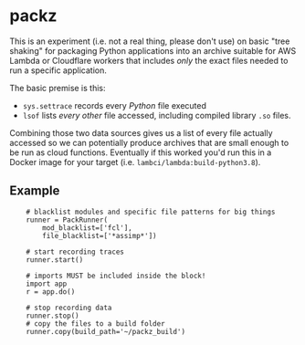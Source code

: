 # packz

This is an experiment (i.e. not a real thing, please don't use) on basic "tree shaking" for packaging Python applications into an archive suitable for AWS Lambda or Cloudflare workers that includes *only* the exact files needed to run a specific application. 

The basic premise is this:
- `sys.settrace` records every *Python* file executed
- `lsof` lists *every other* file accessed, including compiled library `.so` files.

Combining those two data sources gives us a list of every file actually accessed so we can potentially produce archives that are small enough to be run as cloud functions. Eventually if this worked you'd run this in a Docker image for your target (i.e. `lambci/lambda:build-python3.8`). 


## Example
```
    # blacklist modules and specific file patterns for big things
    runner = PackRunner(
        mod_blacklist=['fcl'],
        file_blacklist=['*assimp*'])

    # start recording traces
    runner.start()

    # imports MUST be included inside the block!
    import app
    r = app.do()

    # stop recording data
    runner.stop()
    # copy the files to a build folder
    runner.copy(build_path='~/packz_build')
```